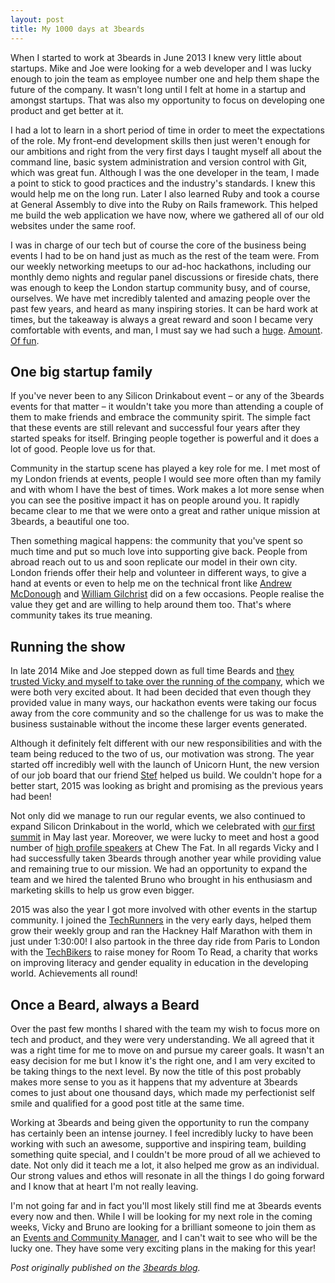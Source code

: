 ```yaml
---
layout: post
title: My 1000 days at 3beards
---
```


When I started to work at 3beards in June 2013 I knew very little about startups. Mike and Joe were looking for a web developer and I was lucky enough to join the team as employee number one and help them shape the future of the company. It wasn't long until I felt at home in a startup and amongst startups. That was also my opportunity to focus on developing one product and get better at it.

I had a lot to learn in a short period of time in order to meet the expectations of the role. My front-end development skills then just weren't enough for our ambitions and right from the very first days I taught myself all about the command line, basic system administration and version control with Git, which was great fun. Although I was the one developer in the team, I made a point to stick to good practices and the industry's standards. I knew this would help me on the long run. Later I also learned Ruby and took a course at General Assembly to dive into the Ruby on Rails framework. This helped me build the web application we have now, where we gathered all of our old websites under the same roof.

I was in charge of our tech but of course the core of the business being events I had to be on hand just as much as the rest of the team were. From our weekly networking meetups to our ad-hoc hackathons, including our monthly demo nights and regular panel discussions or fireside chats, there was enough to keep the London startup community busy, and of course, ourselves. We have met incredibly talented and amazing people over the past few years, and heard as many inspiring stories. It can be hard work at times, but the takeaway is always a great reward and soon I became very comfortable with events, and man, I must say we had such a [huge](https://youtu.be/rvLy_o2IcAA). [Amount](https://youtu.be/0LeuFUEBe3Q?list=PL0Ru-pTu6SnWsdhXZHwBkt2UThvFHZc9W). [Of fun](https://youtu.be/m-w1_xPau3g).

## One big startup family

If you've never been to any Silicon Drinkabout event – or any of the 3beards events for that matter – it wouldn't take you more than attending a couple of them to make friends and embrace the community spirit. The simple fact that these events are still relevant and successful four years after they started speaks for itself. Bringing people together is powerful and it does a lot of good. People love us for that.

Community in the startup scene has played a key role for me. I met most of my London friends at events, people I would see more often than my family and with whom I have the best of times. Work makes a lot more sense when you can see the positive impact it has on people around you. It rapidly became clear to me that we were onto a great and rather unique mission at 3beards, a beautiful one too.

Then something magical happens: the community that you've spent so much time and put so much love into supporting give back. People from abroad reach out to us and soon replicate our model in their own city. London friends offer their help and volunteer in different ways, to give a hand at events or even to help me on the technical front like [Andrew McDonough](https://twitter.com/andrewmcdonough) and [William Gilchrist](https://twitter.com/woodrat84) did on a few occasions. People realise the value they get and are willing to help around them too. That's where community takes its true meaning.

## Running the show

In late 2014 Mike and Joe stepped down as full time Beards and [they trusted Vicky and myself to take over the running of the company](http://3-beards.com/blog/the-beards-are-dead-long-live-the-beards), which we were both very excited about. It had been decided that even though they provided value in many ways, our hackathon events were taking our focus away from the core community and so the challenge for us was to make the business sustainable without the income these larger events generated.

Although it definitely felt different with our new responsibilities and with the team being reduced to the two of us, our motivation was strong. The year started off incredibly well with the launch of Unicorn Hunt, the new version of our job board that our friend [Stef](https://twitter.com/stef) helped us build. We couldn't hope for a better start, 2015 was looking as bright and promising as the previous years had been!

Not only did we manage to run our regular events, we also continued to expand Silicon Drinkabout in the world, which we celebrated with [our first summit](https://storify.com/VickyHunter24/silicon-drinkabout-summit-15) in May last year. Moreover, we were lucky to meet and host a good number of [high profile speakers](https://youtu.be/YJYeyQE7-lo?list=PL0Ru-pTu6SnXkiRj9oq35sTvDOMmT41uX) at Chew The Fat. In all regards Vicky and I had successfully taken 3beards through another year while providing value and remaining true to our mission. We had an opportunity to expand the team and we hired the talented Bruno who brought in his enthusiasm and marketing skills to help us grow even bigger.

2015 was also the year I got more involved with other events in the startup community. I joined the [TechRunners](http://www.techrunners.org) in the very early days, helped them grow their weekly group and ran the Hackney Half Marathon with them in just under 1:30:00! I also partook in the three day ride from Paris to London with the [TechBikers](https://techbikers.com) to raise money for Room To Read, a charity that works on improving literacy and gender equality in education in the developing world. Achievements all round!

## Once a Beard, always a Beard

Over the past few months I shared with the team my wish to focus more on tech and product, and they were very understanding. We all agreed that it was a right time for me to move on and pursue my career goals. It wasn't an easy decision for me but I know it's the right one, and I am very excited to be taking things to the next level. By now the title of this post probably makes more sense to you as it happens that my adventure at 3beards comes to just about one thousand days, which made my perfectionist self smile and qualified for a good post title at the same time.

Working at 3beards and being given the opportunity to run the company has certainly been an intense journey. I feel incredibly lucky to have been working with such an awesome, supportive and inspiring team, building something quite special, and I couldn't be more proud of all we achieved to date. Not only did it teach me a lot, it also helped me grow as an individual. Our strong values and ethos will resonate in all the things I do going forward and I know that at heart I'm not really leaving.

I'm not going far and in fact you'll most likely still find me at 3beards events every now and then. While I will be looking for my next role in the coming weeks, Vicky and Bruno are looking for a brilliant someone to join them as an [Events and Community Manager](https://unicornhunt.io/jobs/events-and-community-manager-at-3beards), and I can't wait to see who will be the lucky one. They have some very exciting plans in the making for this year!

*Post originally published on the [3beards blog](http://3-beards.com/blog/my-1000-days-at-3beards).*
